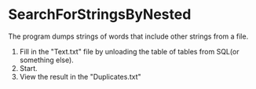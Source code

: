 # SearchForStringsByNested
The program dumps strings of words that include other strings from a file.

1. Fill in the "Text.txt" file by unloading the table of tables from SQL(or something else).
2. Start.
3. View the result in the "Duplicates.txt"
